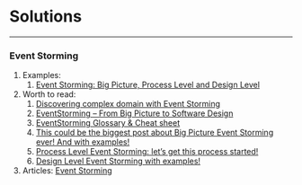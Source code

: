 # Solutions

---
### Event Storming
1. Examples:
   1. [Event Storming: Big Picture, Process Level and Design Level](https://miro.com/app/board/uXjVMzJI3n8=/?share_link_id=308586295561)
2. Worth to read:
   1. [Discovering complex domain with Event Storming](https://solidstudio.io/blog/discovering-domain-with-event-storming)
   2. [EventStorming – From Big Picture to Software Design](https://www.agilepartner.net/en/eventstorming-from-big-picture-to-software-design/)
   3. [EventStorming Glossary & Cheat sheet](https://virtualddd.com/learning-ddd/ddd-crew-eventstorming-glossary-cheat-sheet)
   4. [This could be the biggest post about Big Picture Event Storming ever! And with examples!](https://mrpicky.dev/this-could-be-the-biggest-post-about-big-picture-event-storming-ever-and-with-examples/)
   5. [Process Level Event Storming: let’s get this process started!](https://mrpicky.dev/process-level-event-storming-lets-get-this-process-started/)
   6. [Design Level Event Storming with examples!](https://mrpicky.dev/design-level-event-storming-with-examples/)
3. Articles: [Event Storming](articles.md#event-storming)